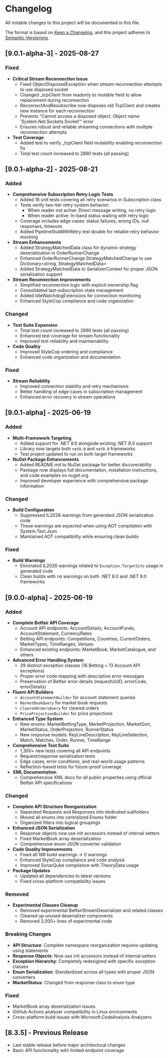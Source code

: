 # Changelog

All notable changes to this project will be documented in this file.

The format is based on [Keep a Changelog](https://keepachangelog.com/en/1.0.0/),
and this project adheres to [Semantic Versioning](https://semver.org/spec/v2.0.0.html).

## [9.0.1-alpha-3] - 2025-08-27

### Fixed
- **Critical Stream Reconnection Issue**
  - Fixed ObjectDisposedException when stream reconnection attempts to use disposed socket
  - Changed _tcpClient from readonly to mutable field to allow replacement during reconnection
  - ReconnectAndResubscribe now disposes old TcpClient and creates new instance for each reconnection
  - Prevents "Cannot access a disposed object. Object name: 'System.Net.Sockets.Socket'" error
  - Ensures robust and reliable streaming connections with multiple reconnection attempts
- **Test Coverage**
  - Added test to verify _tcpClient field mutability enabling reconnection fix
  - Total test count increased to 2890 tests (all passing)

## [9.0.1-alpha-2] - 2025-08-21

### Added
- **Comprehensive Subscription Retry Logic Tests**
  - Added 18 unit tests covering all retry scenarios in Subscription class
  - Tests verify two-tier retry system behavior:
    * When reader not active: Direct message writing, no retry logic
    * When reader active: In-band status waiting with retry logic
  - Coverage includes edge cases: status failures, wrong IDs, null responses, timeouts
  - Added PipelineStubWithRetry test double for reliable retry behavior mocking
- **Stream Enhancements**
  - Added StrategyMatchedData class for dynamic strategy deserialization in OrderRunnerChange
  - Enhanced OrderRunnerChange.StrategyMatchedChange to use Dictionary<string, StrategyMatchedData>
  - Added StrategyMatchedData to SerializerContext for proper JSON serialization support
- **Stream Reconnection Improvements**
  - Simplified reconnection logic with explicit ownership flag
  - Consolidated last-subscription state management
  - Added IdleWatchdogExtensions for connection monitoring
  - Enhanced StyleCop compliance and code organization

### Changed
- **Test Suite Expansion**
  - Total test count increased to 2890 tests (all passing)
  - Enhanced test coverage for stream functionality
  - Improved test reliability and maintainability
- **Code Quality**
  - Improved StyleCop ordering and compliance
  - Enhanced code organization and documentation

### Fixed
- **Stream Reliability**
  - Improved connection stability and retry mechanisms
  - Better handling of edge cases in subscription management
  - Enhanced error recovery in stream operations

## [9.0.1-alpha] - 2025-06-19

### Added
- **Multi-Framework Targeting**
  - Added support for .NET 9.0 alongside existing .NET 8.0 support
  - Library now targets both `net8.0` and `net9.0` frameworks
  - Test project updated to run on both target frameworks
- **NuGet Package Enhancements**
  - Added README.md to NuGet package for better discoverability
  - Package now displays full documentation, installation instructions, and code examples on nuget.org
  - Improved developer experience with comprehensive package information

### Changed
- **Build Configuration**
  - Suppressed IL2026 warnings from generated JSON serialization code
  - These warnings are expected when using AOT compilation with System.Text.Json
  - Maintained AOT compatibility while ensuring clean builds

### Fixed
- **Build Warnings**
  - Eliminated IL2026 warnings related to `Exception.TargetSite` usage in generated code
  - Clean builds with no warnings on both .NET 8.0 and .NET 9.0 frameworks

## [9.0.0-alpha] - 2025-06-19

### Added
- **Complete Betfair API Coverage**
  - Account API endpoints: AccountDetails, AccountFunds, AccountStatement, CurrencyRates
  - Betting API endpoints: Competitions, Countries, CurrentOrders, MarketTypes, TimeRanges, Venues
  - Enhanced existing endpoints: MarketBook, MarketCatalogue, and others
- **Advanced Error Handling System**
  - 29 distinct exception classes (16 Betting + 13 Account API exceptions)
  - Proper error code mapping with descriptive error messages
  - Preservation of Betfair error details (requestUUID, errorCode, errorDetails)
- **Fluent API Builders**
  - `AccountStatementBuilder` for account statement queries
  - `MarketBookQuery` for market book requests
  - `ClearedOrdersQuery` for cleared orders
  - `PriceProjectionBuilder` for price projections
- **Enhanced Type System**
  - New enums: MarketBettingType, MarketProjection, MarketSort, MarketStatus, OrderProjection, RunnerStatus
  - New response models: KeyLineDescription, KeyLineSelection, Match, Matches, Order, Runner, TimeRange
- **Comprehensive Test Suite**
  - 1,300+ new tests covering all API endpoints
  - Request/response serialization tests
  - Edge cases, error conditions, and real-world usage patterns
  - Reflection-based tests for future-proof coverage
- **XML Documentation**
  - Comprehensive XML docs for all public properties using official Betfair API specifications

### Changed
- **Complete API Structure Reorganization**
  - Separated Requests and Responses into dedicated subfolders
  - Moved all enums into centralized Enums folder
  - Organized filters into logical groupings
- **Enhanced JSON Serialization**
  - Response objects now use init accessors instead of internal setters
  - Fixed MarketBook array deserialization
  - Comprehensive enum JSON converter validation
- **Code Quality Improvements**
  - Fixed all 186 build warnings → 0 warnings
  - Enhanced StyleCop compliance and code analysis
  - Improved SonarQube compliance with TheoryData<T> usage
- **Package Updates**
  - Updated all dependencies to latest versions
  - Fixed cross-platform compatibility issues

### Removed
- **Experimental Classes Cleanup**
  - Removed experimental BetfairStreamDeserializer and related classes
  - Cleaned up unused deserializer components
  - Removed 2,000+ lines of experimental code

### Breaking Changes
- **API Structure**: Complete namespace reorganization requires updating using statements
- **Response Objects**: Now use init accessors instead of internal setters
- **Exception Hierarchy**: Completely redesigned with specific exception classes
- **Enum Serialization**: Standardized across all types with proper JSON converters
- **MarketStatus**: Changed from response class to enum type

### Fixed
- MarketBook array deserialization issues
- GitHub Actions analyzer compatibility in Linux environments
- Cross-platform build issues with Microsoft.CodeAnalysis.Analyzers

## [8.3.5] - Previous Release
- Last stable release before major architectural changes
- Basic API functionality with limited endpoint coverage
